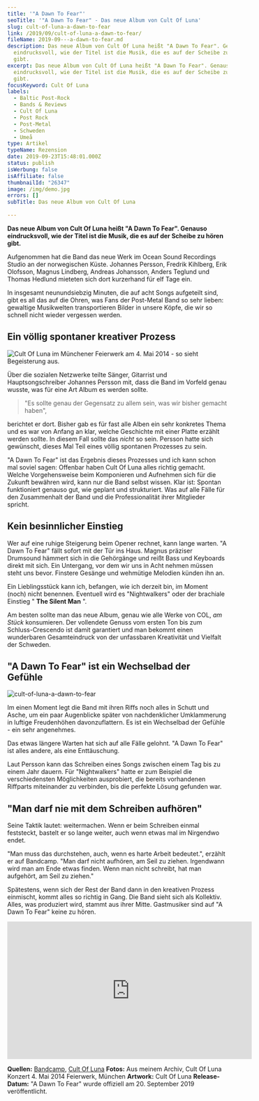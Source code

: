 ```yaml
---
title: '"A Dawn To Fear"'
seoTitle: '"A Dawn To Fear" - Das neue Album von Cult Of Luna'
slug: cult-of-luna-a-dawn-to-fear
link: /2019/09/cult-of-luna-a-dawn-to-fear/
fileName: 2019-09---a-dawn-to-fear.md
description: Das neue Album von Cult Of Luna heißt "A Dawn To Fear". Genauso
  eindrucksvoll, wie der Titel ist die Musik, die es auf der Scheibe zu hören
  gibt.
excerpt: Das neue Album von Cult Of Luna heißt "A Dawn To Fear". Genauso
  eindrucksvoll, wie der Titel ist die Musik, die es auf der Scheibe zu hören
  gibt.
focusKeyword: Cult Of Luna
labels:
  - Baltic Post-Rock
  - Bands & Reviews
  - Cult Of Luna
  - Post Rock
  - Post-Metal
  - Schweden
  - Umeå
type: Artikel
typeName: Rezension
date: 2019-09-23T15:48:01.000Z
status: publish
isWerbung: false
isAffiliate: false
thumbnailId: "26347"
image: /img/demo.jpg
errors: []
subTitle: Das neue Album von Cult Of Luna
  
---
```


**Das neue Album von Cult Of Luna heißt "A Dawn To Fear". Genauso eindrucksvoll,
wie der Titel ist die Musik, die es auf der Scheibe zu hören gibt.**

Aufgenommen hat die Band das neue Werk im Ocean Sound Recordings Studio an der
norwegischen Küste. Johannes Persson, Fredrik Kihlberg, Erik Olofsson, Magnus
Lindberg, Andreas Johansson, Anders Teglund und Thomas Hedlund mieteten sich
dort kurzerhand für elf Tage ein.

In insgesamt neunundsiebzig Minuten, die auf acht Songs aufgeteilt sind, gibt es
all das auf die Ohren, was Fans der Post-Metal Band so sehr lieben: gewaltige
Musikwelten transportieren Bilder in unsere Köpfe, die wir so schnell nicht
wieder vergessen werden.

## Ein völlig spontaner kreativer Prozess

![](http://cardamonchai.com/wp-content/uploads/2019/09/cult-of-luna-anne-reis-400x300.jpg "Cult Of Luna im Münchener Feierwerk am 4. Mai 2014 - so sieht Begeisterung aus.")

Über die sozialen Netzwerke teilte Sänger, Gitarrist und Hauptsongschreiber
Johannes Persson mit, dass die Band im Vorfeld genau wusste, was für eine Art
Album es werden sollte.

> "Es sollte genau der Gegensatz zu allem sein, was wir bisher gemacht haben",

berichtet er dort. Bisher gab es für fast alle Alben ein sehr konkretes Thema
und es war von Anfang an klar, welche Geschichte mit einer Platte erzählt werden
sollte. In diesem Fall sollte das _nicht_ so sein. Persson hatte sich gewünscht,
dieses Mal Teil eines völlig spontanen Prozesses zu sein.

"A Dawn To Fear" ist das Ergebnis dieses Prozesses und ich kann schon mal soviel
sagen: Offenbar haben Cult Of Luna alles richtig gemacht. Welche Vorgehensweise
beim Komponieren und Aufnehmen sich für die Zukunft bewähren wird, kann nur die
Band selbst wissen. Klar ist: Spontan funktioniert genauso gut, wie geplant und
strukturiert. Was auf alle Fälle für den Zusammenhalt der Band und die
Professionalität ihrer Mitglieder spricht.

## Kein besinnlicher Einstieg

Wer auf eine ruhige Steigerung beim Opener rechnet, kann lange warten. "A Dawn
To Fear" fällt sofort mit der Tür ins Haus. Magnus präziser Drumsound hämmert
sich in die Gehörgänge und reißt Bass und Keyboards direkt mit sich. Ein
Untergang, vor dem wir uns in Acht nehmen müssen steht uns bevor. Finstere
Gesänge und wehmütige Melodien künden ihn an.

Ein Lieblingsstück kann ich, befangen, wie ich derzeit bin, im Moment (noch)
nicht benennen. Eventuell wird es "Nightwalkers" oder der brachiale Einstieg "
**The Silent Man** ".

Am besten sollte man das neue Album, genau wie alle Werke von COL, _am Stück_
konsumieren. Der vollendete Genuss vom ersten Ton bis zum Schluss-Crescendo ist
damit garantiert und man bekommt einen wunderbaren Gesamteindruck von der
unfassbaren Kreativität und Vielfalt der Schweden.

## "A Dawn To Fear" ist ein Wechselbad der Gefühle

![cult-of-luna-a-dawn-to-fear](http://cardamonchai.com/wp-content/uploads/2019/09/cult-of-luna-a-dawn-to-fear-400x400.jpg)

Im einen Moment legt die Band mit ihren Riffs noch alles in Schutt und Asche, um
ein paar Augenblicke später von nachdenklicher Umklammerung in luftige
Freudenhöhen davonzuflattern. Es ist ein Wechselbad der Gefühle - ein sehr
angenehmes.

Das etwas längere Warten hat sich auf alle Fälle gelohnt. "A Dawn To Fear" ist
alles andere, als eine Enttäuschung.

Laut Persson kann das Schreiben eines Songs zwischen einem Tag bis zu einem Jahr
dauern. Für "Nightwalkers" hatte er zum Beispiel die verschiedensten
Möglichkeiten ausprobiert, die bereits vorhandenen Riffparts miteinander zu
verbinden, bis die perfekte Lösung gefunden war.

## "Man darf nie mit dem Schreiben aufhören"

Seine Taktik lautet: weitermachen. Wenn er beim Schreiben einmal feststeckt,
bastelt er so lange weiter, auch wenn etwas mal im Nirgendwo endet.

"Man muss das durchstehen, auch, wenn es harte Arbeit bedeutet.", erzählt er auf
Bandcamp. "Man darf nicht aufhören, am Seil zu ziehen. Irgendwann wird man am
Ende etwas finden. Wenn man nicht schreibt, hat man aufgehört, am Seil zu
ziehen."

Spätestens, wenn sich der Rest der Band dann in den kreativen Prozess einmischt,
kommt alles so richtig in Gang. Die Band sieht sich als Kollektiv. Alles, was
produziert wird, stammt aus ihrer Mitte. Gastmusiker sind auf "A Dawn To Fear"
keine zu hören.

<iframe src="https://www.youtube.com/embed/XoFJA24GhfA" width="560" height="315" frameborder="0" allowfullscreen="allowfullscreen"></iframe>

**Quellen:** [Bandcamp](https://cultofluna.bandcamp.com/album/a-dawn-to-fear),
[Cult Of Luna](https://www.cultofluna.com/) **Fotos:** Aus meinem Archiv, Cult
Of Luna Konzert 4. Mai 2014 Feierwerk, München **Artwork:** Cult Of Luna
**Release-Datum:** "A Dawn To Fear" wurde offiziell am 20. September 2019
veröffentlicht.

  